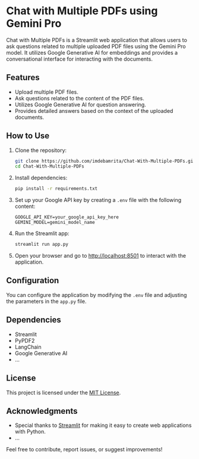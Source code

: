 # Chat with Multiple PDFs using Gemini Pro

Chat with Multiple PDFs is a Streamlit web application that allows users to ask questions related to multiple uploaded PDF files using the Gemini Pro model. It utilizes Google Generative AI for embeddings and provides a conversational interface for interacting with the documents.

## Features

- Upload multiple PDF files.
- Ask questions related to the content of the PDF files.
- Utilizes Google Generative AI for question answering.
- Provides detailed answers based on the context of the uploaded documents.

## How to Use

1. Clone the repository:

   ```bash
   git clone https://github.com/imdebamrita/Chat-With-Multiple-PDFs.git
   cd Chat-With-Multiple-PDFs
   ```

2. Install dependencies:

   ```bash
   pip install -r requirements.txt
   ```

3. Set up your Google API key by creating a `.env` file with the following content:

   ```env
   GOOGLE_API_KEY=your_google_api_key_here
   GEMINI_MODEL=gemini_model_name
   ```

4. Run the Streamlit app:

   ```bash
   streamlit run app.py
   ```

5. Open your browser and go to [http://localhost:8501](http://localhost:8501) to interact with the application.

## Configuration

You can configure the application by modifying the `.env` file and adjusting the parameters in the `app.py` file.

## Dependencies

- Streamlit
- PyPDF2
- LangChain
- Google Generative AI
- ...

## License

This project is licensed under the [MIT License](LICENSE).

## Acknowledgments

- Special thanks to [Streamlit](https://streamlit.io/) for making it easy to create web applications with Python.
- ...

Feel free to contribute, report issues, or suggest improvements!
